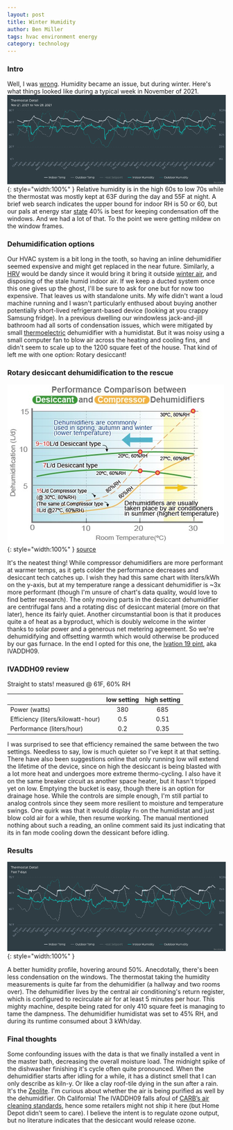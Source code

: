 ```yaml
---
layout: post
title: Winter Humidity
author: Ben Miller
tags: hvac environment energy
category: technology
---
```


### Intro
Well, I was [wrong](https://siliconbabylon.com/technology/2021/08/16/home-hvac/#humidity). Humidity became an issue, but during winter. Here's what things looked like during a typical week in November of 2021.
![Example week November 2021](/images/humidity_2021_week.png){: style="width:100%" }
Relative humidity is in the high 60s to low 70s while the thermostat was mostly kept at 63F during the day and 55F at night. A brief web search indicates the upper bound for indoor RH is 50 or 60, but our pals at energy star [state](https://www.energystar.gov/products/appliances/dehumidifiers/dehumidifier_basics#:~:text=The%20optimum%20RH%20level%20for,RH%20to%20prevent%20window%20condensation.) 40% is best for keeping condensation off the windows. And we had a lot of that. To the point we were getting mildew on the window frames.

### Dehumidification options
Our HVAC system is a bit long in the tooth, so having an inline dehumidifier seemed expensive and might get replaced in the near future. Similarly, a [HRV](https://en.wikipedia.org/wiki/Heat_recovery_ventilation) would be dandy since it would bring it bring it outside [winter air](https://www.energyvanguard.com/blog/cold-air-is-dry-air/), and disposing of the stale humid indoor air. If we keep a ducted system once this one gives up the ghost, I'll be sure to ask for one but for now too expensive. That leaves us with standalone units. My wife didn't want a loud machine running and I wasn't particularly enthused about buying another potentially short-lived refrigerant-based device (looking at you crappy Samsung fridge). In a previous dwelling our windowless jack-and-jill bathroom had all sorts of condensation issues, which were mitigated by small [thermoelectric](https://en.wikipedia.org/wiki/Thermoelectric_cooling#Consumer_products) dehumidifier with a humidistat. But it was noisy using a small computer fan to blow air across the heating and cooling fins, and didn't seem to scale up to the 1200 square feet of the house. That kind of left me with one option: Rotary desiccant!

### Rotary desiccant dehumidification to the rescue
![Humidifier Performance](/images/humidifier_performance.png){: style="width:100%" }
[source](https://www.norm.com.tw/desiccant-vs-compressor-dehumidifier/desiccant-dehumidifier/)

It's the neatest thing! While compressor dehumidifiers are more performant at warmer temps, as it gets colder the performance decreases and desiccant tech catches up. I wish they had this same chart with liters/kWh on the y-axis, but at my temperature range a dessicant dehumidifier is ~3x more performant (though I'm unsure of chart's data quality, would love to find better research). The only moving parts in the desiccant dehumidifier are centrifugal fans and a rotating disc of desiccant material (more on that later), hence its fairly quiet. Another circumstantial boon is that it produces quite a of heat as a byproduct, which is doubly welcome in the winter thanks to solar power and a generous net metering agreement. So we're dehumidifying and offsetting warmth which would otherwise be produced by our gas furnace. In the end I opted for this one, the [Ivation 19 pint](https://www.ivationproducts.com/products/ivation-19-pint-small-area-desiccant-dehumidifier-compact-and-quiet-with-continuous-drain-hose-for-smaller-spaces-bathroom-attic-crawlspace-and-closets-for-spaces-up-to-410-sq-ft), aka IVADDH09.

### IVADDH09 review
Straight to stats! measured @ 61F, 60% RH

| | low setting| high setting
|:-----------|:-----------:|:------:|
| Power (watts)|380|685
| Efficiency (liters/kilowatt-hour)      | 0.5        | 0.51
| Performance (liters/hour)   | 0.2        | 0.35

I was surprised to see that efficiency remained the same between the two settings. Needless to say, low is much quieter so I've kept it at that setting. There have also been suggestions online that only running low will extend the lifetime of the device, since on high the desiccant is being blasted with a lot more heat and undergoes more extreme thermo-cycling. I also have it on the same breaker circuit as another space heater, but it hasn't tripped yet on low. Emptying the bucket is easy, though there is an option for drainage hose. While the controls are simple enough, I'm still partial to analog controls since they seem more resilient to moisture and temperature swings. One quirk was that it would display `Fn` on the humidistat and just blow cold air for a while, then resume working. The manual mentioned nothing about such a reading, an online comment said its just indicating that its in fan mode cooling down the dessicant before idling.


### Results

![Example week November 2022](/images/humidity_2022_week.png){: style="width:100%" }

A better humidity profile, hovering around 50%. Anecdotally, there's been less condensation on the windows. The thermostat taking the humidity measurements is quite far from the dehumidifier (a hallway and two rooms over). The dehumidifier lives by the central air conditioning's return register, which is configured to recirculate air for at least 5 minutes per hour. This mighty machine, despite being rated for only 410 square feet is managing to tame the dampness. The dehumidifier humidistat was set to 45% RH, and during its runtime consumed about 3 kWh/day.

### Final thoughts

 Some confounding issues with the data is that we finally installed a vent in the master bath, decreasing the overall moisture load. The midnight spike of the dishwasher finishing it's cycle often quite pronounced. When the dehumidifier starts after idling for a while, it has a distinct smell that I can only describe as kiln-y. Or like a clay roof-tile dying in the sun after a rain. It's the [Zeolite](https://en.wikipedia.org/wiki/Adsorption#Zeolites). I'm curious about whether the air is being purified as well by the dehumidifier. Oh California! The IVADDH09 falls afoul of [CARB’s air cleaning standards](https://ww2.arb.ca.gov/resources/fact-sheets/complying-air-cleaner-regulation), hence some retailers might not ship it here (but Home Depot didn’t seem to care). I believe the intent is to regulate ozone output, but no literature indicates that the desiccant would release ozone.
